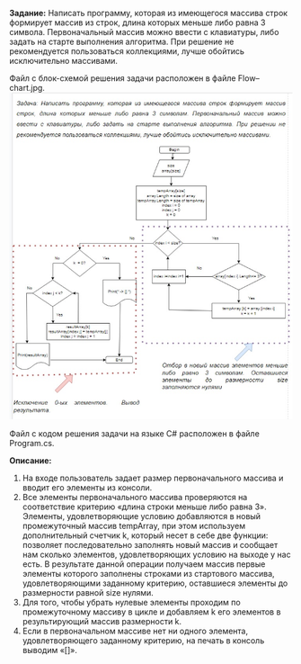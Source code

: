 **Задание:** Написать программу, которая из имеющегося массива строк формирует массив из строк, длина которых меньше либо равна 3 символа. Первоначальный массив можно ввести с клавиатуры, либо задать на старте выполнения алгоритма. При решение не рекомендуется пользоваться коллекциями, лучше обойтись исключительно массивами.

Файл с блок-схемой решения задачи расположен в файле Flow–chart.jpg. ![](Flow-chart.jpg)

Файл с кодом решения задачи на языке C# расположен в файле Program.cs.

**Описание:** 
1)	На входе пользователь задает размер первоначального массива и вводит его элементы из консоли.
2)	Все элементы первоначального массива проверяются на соответствие критерию «длина строки меньше либо равна 3». Элементы, удовлетворяющие условию добавляются в новый промежуточный массив tempArray, при этом используем дополнительный счетчик k, который несет в себе две функции: позволяет последовательно заполнять новый массив и сообщает нам сколько элементов, удовлетворяющих условию на выходе у нас есть.
В результате данной операции получаем массив первые элементы которого заполнены строками из стартового массива, удовлетворяющими заданному критерию, оставшиеся элементы до размерности равной size нулями.
3)	Для того, чтобы убрать нулевые элементы проходим по  промежуточному массиву в цикле и добавляем k его элементов в результирующий массив размерности k.
4)	Если в первоначальном массиве нет ни одного элемента, удовлетворяющего заданному критерию, на печать в консоль выводим «[]».